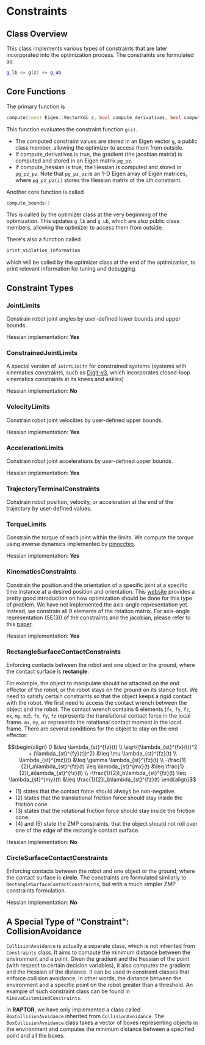 # Constraints

## Class Overview
This class implements various types of constraints that are later incorporated into the optimization process. The constraints are formulated as:
```C++
g_lb <= g(z) <= g_ub
```

## Core Functions

The primary function is 
```C++
compute(const Eigen::VectorXd& z, bool compute_derivatives, bool compute_hessian)
``` 
This function evaluates the constraint function `g(z)`.
 - The computed constraint values are stored in an Eigen vector `g`, a public class member, allowing the optimizer to access them from outside.
 - If compute_derivatives is true, the gradient (the jacobian matrix) is computed and stored in an Eigen matrix `pg_pz`.
 - If compute_hessian is true, the Hessian is computed and stored in `pg_pz_pz`. Note that `pg_pz_pz` is an 1-D Eigen array of Eigen matrices, where `pg_pz_pz(i)` stores the Hessian matrix of the `i`th constraint.

Another core function is called 
```C++
compute_bounds()
```
This is called by the optimizer class at the very beginning of the optimization.
This updates `g_lb` and `g_ub`, which are also public class members, allowing the optimizer to access them from outside.

There's also a function called 
```C++
print_violation_information
```
which will be called by the optimizer class at the end of the optimization, to print relevant information for tuning and debugging.

## Constraint Types

### JointLimits

Constrain robot joint angles by user-defined lower bounds and upper bounds.

Hessian implementation: **Yes**

### ConstrainedJointLimits

A special version of `JointLimits` for constrained systems (systems with kinematics constraints, such as [Digit-v3](../Examples/Digit/), which incorporates closed-loop kinematics constraints at its knees and ankles)

Hessian implementation: **No**

### VelocityLimits

Constrain robot joint velocities by user-defined upper bounds.

Hessian implementation: **Yes**

### AccelerationLimits

Constrain robot joint accelerations by user-defined upper bounds.

Hessian implementation: **Yes**

### TrajectoryTerminalConstraints

Constrain robot position, velocity, or acceleration at the end of the trajectory by user-defined values.

### TorqueLimits

Constrain the torque of each joint within the limits.
We compute the torque using inverse dynamics implemented by [pinocchio](https://stack-of-tasks.github.io/pinocchio/).

Hessian implementation: **Yes**

### KinematicsConstraints

Constrain the position and the orientation of a specific joint at a specific time instance at a desired position and orientation.
This [website](https://wang-yimu.com/introduction-to-optimization-on-manifolds/) provides a pretty good introduction on how optimization should be done for this type of problem.
We have not implemented the axis-angle representation yet.
Instead, we constrain all 9 elements of the rotation matrix.
For axis-angle representation (SE(3)) of the constraints and the jacobian, please refer to this [paper](https://arxiv.org/abs/1606.05285).

Hessian implementation: **Yes**

### RectangleSurfaceContactConstraints

Enforcing contacts between the robot and one object or the ground, where the contact surface is **rectangle**.

For example, the object to manipulate should be attached on the end effector of the robot, or the robot stays on the ground on its stance foot.
We need to satisfy certain constraints so that the object keeps a rigid contact with the robot.
We first need to access the contact wrench between the object and the robot.
The contact wrench contains 6 elements (`fx`, `fy`, `fz`, `mx`, `my`, `mz`).
`fx`, `fy`, `fz` represents the translational contact force in the local frame.
`mx`, `my`, `mz` represents the rotational contact moment in the local frame.
There are several conditions for the object to stay on the end effector:
```math
\begin{align}
    0 &\leq \lambda_{st}^{fz}(t) \\
    \sqrt{(\lambda_{st}^{fx}(t))^2 + (\lambda_{st}^{fy}(t))^2} &\leq \mu \lambda_{st}^{fz}(t) \\
    \lambda_{st}^{mz}(t) &\leq \gamma \lambda_{st}^{fz}(t) \\
    -\frac{1}{2}l_a\lambda_{st}^{fz}(t) \leq \lambda_{st}^{mx}(t) &\leq \frac{1}{2}l_a\lambda_{st}^{fz}(t) \\
    -\frac{1}{2}l_b\lambda_{st}^{fz}(t) \leq \lambda_{st}^{my}(t) &\leq \frac{1}{2}l_b\lambda_{st}^{fz}(t)
\end{align}
```

- (1) states that the contact force should always be non-negative.
- (2) states that the translational friction force should stay inside the friction cone.
- (3) states that the rotational friction force should stay inside the friction cone.
- (4) and (5) state the ZMP constraints, that the object should not roll over one of the edge of the rectangle contact surface.

Hessian implementation: **No**

### CircleSurfaceContactConstraints

Enforcing contacts between the robot and one object or the ground, where the contact surface is **circle**.
The constraints are formulated similarly to `RectangleSurfaceContactConstraints`, but with a much simpler ZMP constraints formulation.

Hessian implementation: **No**

## A Special Type of "Constraint": CollisionAvoidance

`CollisionAvoidance` is actually a separate class, which is not inherited from `Constraints` class.
It aims to compute the minimum distance between the environment and a point.
Given the gradient and the Hessian of the point (with respect to certain decision variables), it also computes the gradient and the Hessian of the distance.
It can be used in constraint classes that enforce collision avoidance, in other words, the distance between the environment and a specific point on the robot greater than a threshold.
An example of such constraint class can be found in `KinovaCustomizedConstraints`.

In **RAPTOR**, we have only implemented a class called `BoxCollisionAvoidance` inherited from `CollisionAvoidance`.
The `BoxCollisionAvoidance` class takes a vector of boxes representing objects in the environment and computes the minimum distance between a specified point and all the boxes.
